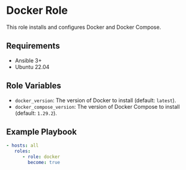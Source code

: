    # Docker Role

   This role installs and configures Docker and Docker Compose.

   ## Requirements

   - Ansible 3+
   - Ubuntu 22.04

   ## Role Variables

   - `docker_version`: The version of Docker to install (default: `latest`).
   - `docker_compose_version`: The version of Docker Compose to install (default: `1.29.2`).

   ## Example Playbook

   ```yaml
   - hosts: all
      roles:
         - role: docker
           become: true
